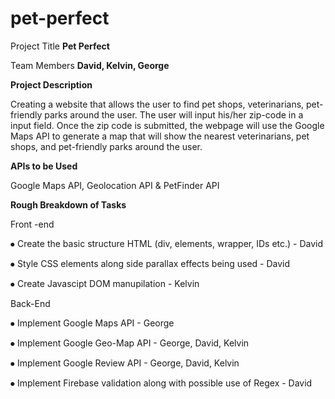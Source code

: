 # pet-perfect
Project Title
**Pet Perfect**

Team Members
**David, Kelvin, George**


**Project Description**

Creating a website that allows the user to find pet shops, veterinarians, pet-friendly parks around the user. The user will input his/her zip-code in a input field. Once the zip code is submitted, the webpage will use the Google Maps API to generate a map that will show the nearest veterinarians, pet shops, and pet-friendly parks around the user.


**APIs to be Used**

Google Maps API, Geolocation API & PetFinder API

**Rough Breakdown of Tasks**

Front -end

⦁   Create the  basic structure HTML (div, elements, wrapper, IDs etc.) - David

⦁   Style CSS elements along side parallax effects being used  - David

⦁   Create Javascipt DOM manupilation - Kelvin

Back-End

⦁	Implement Google Maps API - George

⦁	Implement Google Geo-Map API - George, David, Kelvin

⦁	Implement Google Review API - George, David, Kelvin

⦁	Implement Firebase validation along with possible use of Regex - David

